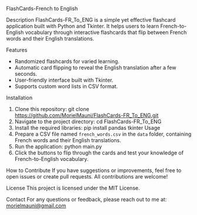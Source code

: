 FlashCards-French to English

Description
FlashCards-FR_To_ENG is a simple yet effective flashcard application built with Python and Tkinter. It helps users to learn French-to-English vocabulary through interactive flashcards that flip between French words and their English translations. 

Features
- Randomized flashcards for varied learning.
- Automatic card flipping to reveal the English translation after a few seconds.
- User-friendly interface built with Tkinter.
- Supports custom word lists in CSV format.

Installation
1. Clone this repository:
git clone https://github.com/MorielMauni/FlashCards-FR_To_ENG.git
2. Navigate to the project directory:
cd FlashCards-FR_To_ENG
3. Install the required libraries:
pip install pandas tkinter
Usage
1. Prepare a CSV file named `french_words.csv` in the `data` folder, containing French words and their English translations.
2. Run the application: python main.py
3. Click the buttons to flip through the cards and test your knowledge of French-to-English vocabulary.

How to Contribute
If you have suggestions or improvements, feel free to open issues or create pull requests. All contributions are welcome!

License
This project is licensed under the MIT License.

Contact
For any questions or feedback, please reach out to me at:
morielmauni@gmail.com

